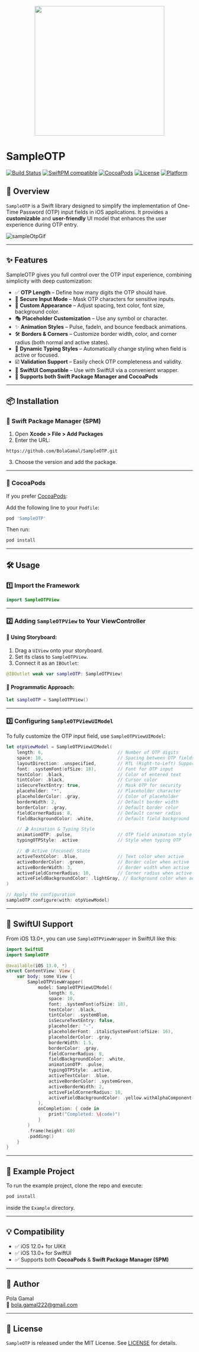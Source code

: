 <p align="center">
<img
src='https://github.com/BolaGamal/SampleOTP/blob/master/Resources/Images.xcassets/sampleOTP.imageset/sampleOTP.png' width="350" />
</р>

# SampleOTP

[![Build Status](https://api.travis-ci.com/BolaGamal/SampleOTP.svg?branch=master)](https://app.travis-ci.com/github/BolaGamal/SampleOTP)
[![SwiftPM compatible](https://img.shields.io/badge/SPM-compatible-brightgreen)](https://swift.org/package-manager/)
[![CocoaPods](https://img.shields.io/cocoapods/v/SampleOTP.svg)](https://cocoapods.org/pods/SampleOTP)
[![License](https://img.shields.io/cocoapods/l/SampleOTP.svg?style=flat)](https://github.com/BolaGamal/SampleOTP/blob/master/LICENSE)
[![Platform](https://img.shields.io/cocoapods/p/SampleOTP.svg?style=flat)](https://cocoapods.org/pods/SampleOTP)

## 📌 Overview

`SampleOTP` is a Swift library designed to simplify the implementation of One-Time Password (OTP) input fields in iOS applications. It provides a **customizable** and **user-friendly** UI model that enhances the user experience during OTP entry.

![sampleOtpGif](https://github.com/BolaGamal/SampleOTP/blob/master/Resources/sampleOtpGif.gif)

---

## ✨ Features

SampleOTP gives you full control over the OTP input experience, combining simplicity with deep customization:

- ✅ **OTP Length** – Define how many digits the OTP should have.
- 🔐 **Secure Input Mode** – Mask OTP characters for sensitive inputs.
- 🎨 **Custom Appearance** – Adjust spacing, text color, font size, background color.
- 🎭 **Placeholder Customization** – Use any symbol or character.
- ✨ **Animation Styles** – Pulse, fadeIn, and bounce feedback animations.
- 🛠️ **Borders & Corners** – Customize border width, color, and corner radius (both normal and active states).
- 🎯 **Dynamic Typing Styles** – Automatically change styling when field is active or focused.
- ☑️ **Validation Support** – Easily check OTP completeness and validity.
- 📱 **SwiftUI Compatible** – Use with SwiftUI via a convenient wrapper.
- 🔁 **Supports both Swift Package Manager and CocoaPods**

---

## 📦 Installation

### 🔸 Swift Package Manager (SPM)

1. Open **Xcode > File > Add Packages**
2. Enter the URL:

```
https://github.com/BolaGamal/SampleOTP.git
```

3. Choose the version and add the package.

---

### 🔸 CocoaPods

If you prefer [CocoaPods](https://cocoapods.org/pods/SampleOTP):

Add the following line to your `Podfile`:

```ruby
pod 'SampleOTP'
```

Then run:

```bash
pod install
```

---

## 🛠️ Usage

### 1️⃣ **Import the Framework**
```swift
import SampleOTPView
```

---

### 2️⃣ **Adding `SampleOTPView` to Your ViewController**

#### 📌 **Using Storyboard:**
1. Drag a `UIView` onto your storyboard.
2. Set its class to `SampleOTPView`.
3. Connect it as an `IBOutlet`:

```swift
@IBOutlet weak var sampleOTP: SampleOTPView!
```

#### 📌 **Programmatic Approach:**
```swift
let sampleOTP = SampleOTPView()
```

---

### 3️⃣ **Configuring `SampleOTPViewUIModel`**

To fully customize the OTP input field, use `SampleOTPViewUIModel`:

```swift
let otpViewModel = SampleOTPViewUIModel(
    length: 6,                            // Number of OTP digits
    space: 10,                            // Spacing between OTP fields
    layoutDirection: .unspecified,        // RTL (Right-to-Left) Support
    font: .systemFont(ofSize: 18),        // Font for OTP input
    textColor: .black,                    // Color of entered text
    tintColor: .black,                    // Cursor color
    isSecureTextEntry: true,              // Mask OTP for security
    placeholder: "*",                     // Placeholder character
    placeholderColor: .gray,              // Color of placeholder
    borderWidth: 2,                       // Default border width
    borderColor: .gray,                   // Default border color
    fieldCornerRadius: 8,                 // Default corner radius
    fieldBackgroundColor: .white,         // Default field background

    // 🎬 Animation & Typing Style
    animationOTP: .pulse,                 // OTP field animation style
    typingOTPStyle: .active               // Style when typing OTP

    // 🟢 Active (Focused) State
    activeTextColor: .blue,               // Text color when active
    activeBorderColor: .green,            // Border color when active
    activeBorderWidth: 3,                 // Border width when active
    activeFieldCornerRadius: 10,          // Corner radius when active
    activeFieldBackgroundColor: .lightGray, // Background color when active
)

// Apply the configuration
sampleOTP.configure(with: otpViewModel)
```
---

## 🧩 SwiftUI Support

From iOS 13.0+, you can use `SampleOTPViewWrapper` in SwiftUI like this:

```swift
import SwiftUI
import SampleOTP

@available(iOS 13.0, *)
struct ContentView: View {
    var body: some View {
        SampleOTPViewWrapper(
            model: SampleOTPViewUIModel(
                length: 6,
                space: 10,
                font: .systemFont(ofSize: 18),
                textColor: .black,
                tintColor: .systemBlue,
                isSecureTextEntry: false,
                placeholder: "-",
                placeholderFont: .italicSystemFont(ofSize: 16),
                placeholderColor: .gray,
                borderWidth: 1.5,
                borderColor: .gray,
                fieldCornerRadius: 8,
                fieldBackgroundColor: .white,
                animationOTP: .pulse,
                typingOTPStyle: .active,
                activeTextColor: .blue,
                activeBorderColor: .systemGreen,
                activeBorderWidth: 2,
                activeFieldCornerRadius: 10,
                activeFieldBackgroundColor: .yellow.withAlphaComponent(0.2)
            ),
            onCompletion: { code in
                print("Completed: \(code)")
            }
        )
        .frame(height: 60)
        .padding()
    }
}
```

---

## 📌 Example Project

To run the example project, clone the repo and execute:

```sh
pod install
```
inside the `Example` directory.

---

## 💡 Compatibility

- ✅ iOS 12.0+ for UIKit
- ✅ iOS 13.0+ for SwiftUI
- ✅ Supports both **CocoaPods** & **Swift Package Manager (SPM)**

---

## 👤 Author

Pola Gamal  
📧 bola.gamal222@gmail.com  

---

## 📜 License

`SampleOTP` is released under the MIT License. See [LICENSE](https://github.com/BolaGamal/SampleOTP/blob/master/LICENSE) for details.
